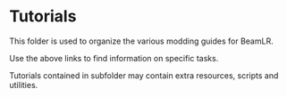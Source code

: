 # Tutorials

This folder is used to organize the various modding guides for BeamLR.

Use the above links to find information on specific tasks.

Tutorials contained in subfolder may contain extra resources, scripts and utilities.